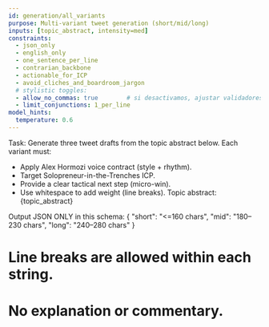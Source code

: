 ```yaml
---
id: generation/all_variants
purpose: Multi-variant tweet generation (short/mid/long)
inputs: [topic_abstract, intensity=med]
constraints:
  - json_only
  - english_only
  - one_sentence_per_line
  - contrarian_backbone
  - actionable_for_ICP
  - avoid_cliches_and_boardroom_jargon
  # stylistic toggles:
  - allow_no_commas: true        # si desactivamos, ajustar validadores
  - limit_conjunctions: 1_per_line
model_hints:
  temperature: 0.6
---
```

Task:
Generate three tweet drafts from the topic abstract below.
Each variant must:
- Apply Alex Hormozi voice contract (style + rhythm).
- Target Solopreneur-in-the-Trenches ICP.
- Provide a clear tactical next step (micro-win).
- Use whitespace to add weight (line breaks).
Topic abstract:
{topic_abstract}

Output JSON ONLY in this schema:
{
  "short": "<=160 chars",
  "mid": "180–230 chars",
  "long": "240–280 chars"
}
# Line breaks are allowed within each string.
# No explanation or commentary.
